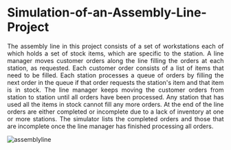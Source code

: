 # Simulation-of-an-Assembly-Line-Project
<p align="justify">The assembly line in this project consists of a set of workstations each of which holds a set of stock items, which are specific to the station. A line manager moves customer orders along the line filling the orders at each station, as requested. Each customer order consists of a list of items that need to be filled. Each station processes a queue of orders by filling the next order in the queue if that order requests the station's item and that item is in stock. The line manager keeps moving the customer orders from station to station until all orders have been processed. Any station that has used all the items in stock cannot fill any more orders. At the end of the line orders are either completed or incomplete due to a lack of inventory at one or more stations. The simulator lists the completed orders and those that are incomplete once the line manager has finished processing all orders.</p>



![assemblyline](https://user-images.githubusercontent.com/83073940/185645817-d22deeea-ddb9-4512-a395-8b8f3e7328ec.jpg)
